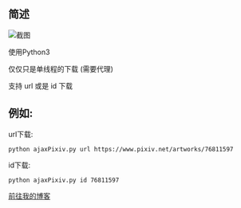 ## 简述
![截图](https://cdn.jsdelivr.net/gh/KLXLjun/blogcdn@1.0.1/img/images/2020/02/20200218152152.png)

使用Python3 

仅仅只是单线程的下载 (需要代理)

支持 url 或是 id 下载

## 例如:
url下载:
```
python ajaxPixiv.py url https://www.pixiv.net/artworks/76811597
```

id下载:
```
python ajaxPixiv.py id 76811597
```

[前往我的博客](https://klxljun.gitee.io/)